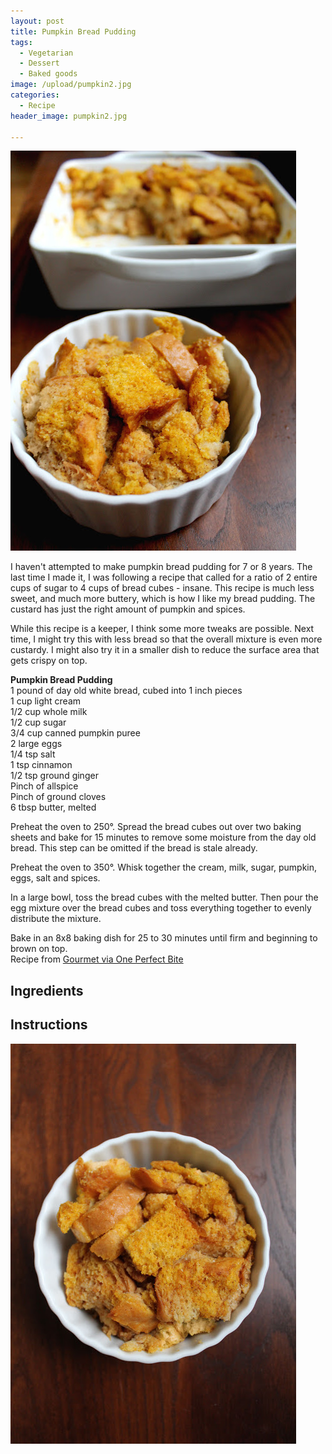 ```yaml
---
layout: post
title: Pumpkin Bread Pudding
tags:
  - Vegetarian
  - Dessert
  - Baked goods
image: /upload/pumpkin2.jpg
categories:
  - Recipe
header_image: pumpkin2.jpg

---
```


![Image of Pumpkin Bread Pudding.](/upload/pumpkin2.jpg)

I haven't attempted to make pumpkin bread pudding for 7 or 8 years. The last time I made it, I was following a recipe that called for a ratio of 2 entire cups of sugar to 4 cups of bread cubes - insane. This recipe is much less sweet, and much more buttery, which is how I like my bread pudding. The custard has just the right amount of pumpkin and spices.  
  
While this recipe is a keeper, I think some more tweaks are possible. Next time, I might try this with less bread so that the overall mixture is even more custardy. I might also try it in a smaller dish to reduce the surface area that gets crispy on top.  
  

  
  
**Pumpkin Bread Pudding**  
1 pound of day old white bread, cubed into 1 inch pieces  
1 cup light cream  
1/2 cup whole milk  
1/2 cup sugar  
3/4 cup canned pumpkin puree  
2 large eggs  
1/4 tsp salt  
1 tsp cinnamon  
1/2 tsp ground ginger  
Pinch of allspice  
Pinch of ground cloves  
6 tbsp butter, melted  
  
Preheat the oven to 250°. Spread the bread cubes out over two baking sheets and bake for 15 minutes to remove some moisture from the day old bread. This step can be omitted if the bread is stale already.  
  
Preheat the oven to 350°. Whisk together the cream, milk, sugar, pumpkin, eggs, salt and spices.  
  
In a large bowl, toss the bread cubes with the melted butter. Then pour the egg mixture over the bread cubes and toss everything together to evenly distribute the mixture.  
  
Bake in an 8x8 baking dish for 25 to 30 minutes until firm and beginning to brown on top.  
Recipe from [Gourmet via One Perfect Bite](http://oneperfectbite.blogspot.com/2012/10/pumpkin-bread-pudding.html)

## Ingredients



## Instructions







![Image of Pumpkin Bread Pudding.](/upload/pumpkin1.jpg)